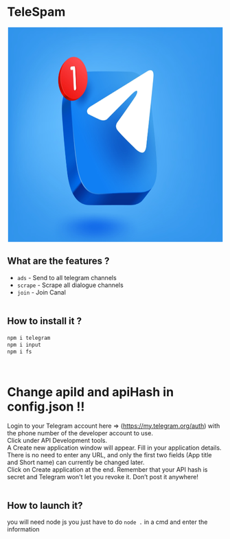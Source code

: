 # TeleSpam
<p align="center">
  <img src="https://raw.githubusercontent.com/Anatik572/telegram-bot-client/main/istelegramsafe_IPV-blog-1024x683.png", width="500", height="500">
</p>

## What are the features ?
- ```ads``` - Send to all telegram channels <br>
- ```scrape``` - Scrape all dialogue channels<br>
- ```join``` - Join Canal<br><br>

## How to install it ? 
```
npm i telegram
npm i input
npm i fs
``` 
<br>

# Change apiId and apiHash in config.json !!

Login to your Telegram account here => (https://my.telegram.org/auth) with the phone number of the developer account to use.<br>
Click under API Development tools.<br>
A Create new application window will appear. Fill in your application details. There is no need to enter any URL, and only the first two fields (App title and Short name) can currently be changed later.<br>
Click on Create application at the end. Remember that your API hash is secret and Telegram won't let you revoke it. Don’t post it anywhere!<br><br>

## How to launch it?
you will need node js you just have to do ```node .``` in a cmd and enter the information <br>
